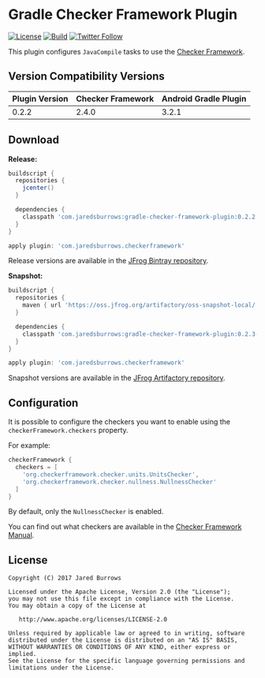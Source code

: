 # Gradle Checker Framework Plugin

[![License](https://img.shields.io/badge/license-apache%202.0-blue.svg)](http://www.apache.org/licenses/LICENSE-2.0)
[![Build](https://github.com/jaredsburrows/gradle-checker-framework-plugin/workflows/build/badge.svg)](https://github.com/jaredsburrows/gradle-checker-framework-plugin/actions)
[![Twitter Follow](https://img.shields.io/twitter/follow/jaredsburrows.svg?style=social)](https://twitter.com/jaredsburrows)

This plugin configures `JavaCompile` tasks to use the [Checker Framework](https://checkerframework.org).

## Version Compatibility Versions
| Plugin Version | Checker Framework | Android Gradle Plugin |
| --- | --- | --- |
| 0.2.2 | 2.4.0 | 3.2.1 |

## Download

**Release:**
```groovy
buildscript {
  repositories {
    jcenter()
  }

  dependencies {
    classpath 'com.jaredsburrows:gradle-checker-framework-plugin:0.2.2'
  }
}

apply plugin: 'com.jaredsburrows.checkerframework'
```
Release versions are available in the [JFrog Bintray repository](https://jcenter.bintray.com/com/jaredsburrows/gradle-checker-framework-plugin/).

**Snapshot:**
```groovy
buildscript {
  repositories {
    maven { url 'https://oss.jfrog.org/artifactory/oss-snapshot-local/' }
  }

  dependencies {
    classpath 'com.jaredsburrows:gradle-checker-framework-plugin:0.2.3-SNAPSHOT'
  }
}

apply plugin: 'com.jaredsburrows.checkerframework'
```
Snapshot versions are available in the [JFrog Artifactory repository](https://oss.jfrog.org/artifactory/libs-snapshot/com/jaredsburrows/gradle-checker-framework-plugin/).

## Configuration

It is possible to configure the checkers you want to enable using the `checkerFramework.checkers` property.

For example:

```groovy
checkerFramework {
  checkers = [
    'org.checkerframework.checker.units.UnitsChecker',
    'org.checkerframework.checker.nullness.NullnessChecker'
  ]
}
```

By default, only the `NullnessChecker` is enabled.

You can find out what checkers are available in the [Checker Framework Manual](https://checkerframework.org/manual/#introduction).

## License

    Copyright (C) 2017 Jared Burrows

    Licensed under the Apache License, Version 2.0 (the "License");
    you may not use this file except in compliance with the License.
    You may obtain a copy of the License at

       http://www.apache.org/licenses/LICENSE-2.0

    Unless required by applicable law or agreed to in writing, software
    distributed under the License is distributed on an "AS IS" BASIS,
    WITHOUT WARRANTIES OR CONDITIONS OF ANY KIND, either express or implied.
    See the License for the specific language governing permissions and
    limitations under the License.
